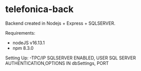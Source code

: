 # telefonica-back
Backend created in Nodejs + Express + SQLSERVER.


Requirements:
- nodeJS v16.13.1
- npm 8.3.0


Setting Up:
-TPC/IP SQLSERVER ENABLED, USER SQL SERVER AUTHENTICATION,OPTIONS IN dbSettings, PORT
